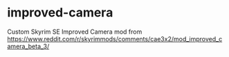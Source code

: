 # improved-camera
Custom Skyrim SE Improved Camera mod from https://www.reddit.com/r/skyrimmods/comments/cae3x2/mod_improved_camera_beta_3/
